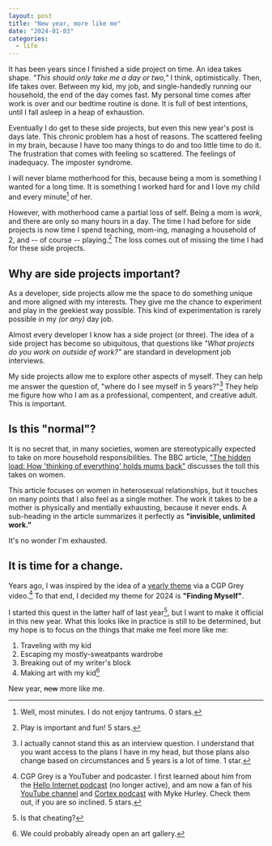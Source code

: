 ```yaml
---
layout: post
title: "New year, more like me"
date: "2024-01-03"
categories:
  - life
---
```


It has been years since I finished a side project on time. An idea takes shape. _"This should only take me a day or two,"_ I think, optimistically. Then, life takes over. Between my kid, my job, and single-handedly running our household, the end of the day comes fast. My personal time comes after work is over and our bedtime routine is done. It is full of best intentions, until I fall asleep in a heap of exhaustion.

Eventually I do get to these side projects, but even this new year's post is days late. This chronic problem has a host of reasons. The scattered feeling in my brain, because I have too many things to do and too little time to do it. The frustration that comes with feeling so scattered. The feelings of inadequacy. The imposter syndrome.

I will never blame motherhood for this, because being a mom is something I wanted for a long time. It is something I worked hard for and I love my child and every minute[^1] of her.

However, with motherhood came a partial loss of self. Being a mom is _work_, and there are only so many hours in a day. The time I had before for side projects is now time I spend teaching, mom-ing, managing a household of 2, and -- of course -- playing.[^2] The loss comes out of missing the time I had for these side projects.


## Why are side projects important?

As a developer, side projects allow me the space to do something unique and more aligned with my interests. They give me the chance to experiment and play in the geekiest way possible. This kind of experimentation is rarely possible in my _(or any)_ day job.

Almost every developer I know has a side project (or three). The idea of a side project has become so ubiquitous, that questions like _"What projects do you work on outside of work?"_ are standard in development job interviews.

My side projects allow me to explore other aspects of myself. They can help me answer the question of, "where do I see myself in 5 years?"[^3] They help me figure how who I am as a professional, compentent, and creative adult. This is important.


## Is this "normal"?

It is no secret that, in many societies, women are stereotypically expected to take on more household responsibilities. The BBC article, ["The hidden load: How 'thinking of everything' holds mums back"](https://www.bbc.com/worklife/article/20210518-the-hidden-load-how-thinking-of-everything-holds-mums-back) discusses the toll this takes on women. 

This article focuses on women in heterosexual relationships, but it touches on many points that I also feel as a single mother. The work it takes to be a mother is physically and mentially exhausting, because it never ends. A sub-heading in the article summarizes it perfectly as **"invisible, unlimited work."**

It's no wonder I'm exhausted.


## It is time for a change.

Years ago, I was inspired by the idea of a [yearly theme](https://www.youtube.com/watch?v=NVGuFdX5guE) via a CGP Grey video.[^4] To that end, I decided my theme for 2024 is __"Finding Myself"__.

I started this quest in the latter half of last year[^5], but I want to make it official in this new year. What this looks like in practice is still to be determined, but my hope is to focus on the things that make me feel more like me:

1. Traveling with my kid
2. Escaping my mostly-sweatpants wardrobe
3. Breaking out of my writer's block
4. Making art with my kid[^6]

New year, ~~new~~ more like me.



[^1]: Well, most minutes. I do not enjoy tantrums. 0 stars.
[^2]: Play is important and fun! 5 stars.
[^3]: I actually cannot stand this as an interview question. I understand that you want access to the plans I have in my head, but those plans also change based on circumstances and 5 years is a lot of time. 1 star.
[^4]: CGP Grey is a YouTuber and podcaster. I first learned about him from the [Hello Internet podcast](https://www.hellointernet.fm/) (no longer active), and am now a fan of his [YouTube channel](https://www.youtube.com/@CGPGrey) and [Cortex podcast](https://www.youtube.com/@cortexFM) with Myke Hurley. Check them out, if you are so inclined. 5 stars.
[^5]: Is that cheating?
[^6]: We could probably already open an art gallery.
